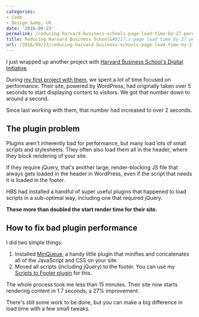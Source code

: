 ```yaml
---
categories:
- Code
- Design &amp; UX
date: '2016-09-23'
permalink: /reducing-harvard-business-schools-page-load-time-by-27-percent/
title: Reducing Harvard Business School&#8217;s page load time by 27 percent in 15 minutes
url: /2016/09/23/reducing-harvard-business-schools-page-load-time-by-27-percent
---
```


I just wrapped up another project with [Harvard Business School's Digital Initiative](https://digital.hbs.edu/).

During [my first project with them](/projects/harvard-business-school/), we spent a lot of time focused on performance. Their site, powered by WordPress, had originally taken over 5 seconds to start displaying content to visitors. We got that number down to around a second.

Since last working with them, that number had increased to over 2 seconds.

## The plugin problem

Plugins aren't inherently bad for performance, but many load lots of small scripts and stylesheets. They often also load them all in the header, where they block rendering of your site.

If they require jQuery, that's another large, render-blocking JS file that always gets loaded in the header in WordPress, even if the script that needs it is loaded in the footer.

HBS had installed a handful of super useful plugins that happened to load scripts in a sub-optimal way, including one that required jQuery.

**These more than doubled the start render time for their site.**

## How to fix bad plugin performance

I did two simple things:

1. Installed [MinQueue](https://wordpress.org/plugins/minqueue/), a handy little plugin that minifies and concatenates all of the JavaScript and CSS on your site.
2. Moved all scripts (including jQuery) to the footer. You can use my [Scripts to Footer plugin](https://github.com/cferdinandi/gmt-scripts-to-footer) for this.

The whole process took me less than 15 minutes. Their site now starts rendering content in 1.7 seconds, a 27% improvement.

There's still some work to be done, but you can make a big difference in load time with a few small tweaks.